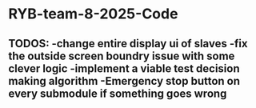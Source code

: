 # RYB-team-8-2025-Code
TODOS:
-change entire display ui of slaves
-fix the outside screen boundry issue with some clever logic 
-implement a viable test decision making algorithm
-Emergency stop button on every submodule if something goes wrong
-
